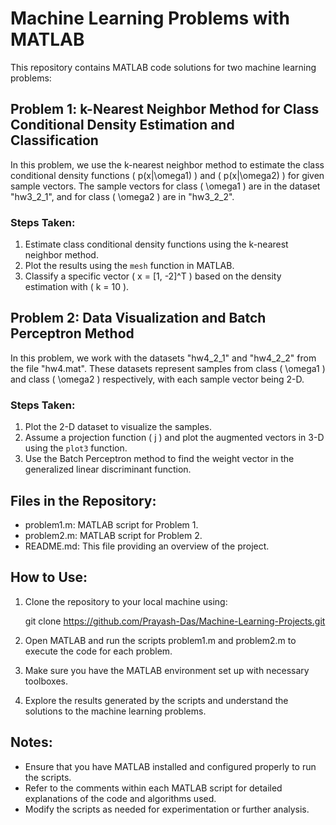# Machine Learning Problems with MATLAB

This repository contains MATLAB code solutions for two machine learning problems:

## Problem 1: k-Nearest Neighbor Method for Class Conditional Density Estimation and Classification

In this problem, we use the k-nearest neighbor method to estimate the class conditional density functions \( p(x|\omega1) \) and \( p(x|\omega2) \) for given sample vectors. The sample vectors for class \( \omega1 \) are in the dataset "hw3_2_1", and for class \( \omega2 \) are in "hw3_2_2".

### Steps Taken:
1. Estimate class conditional density functions using the k-nearest neighbor method.
2. Plot the results using the `mesh` function in MATLAB.
3. Classify a specific vector \( x = [1, -2]^T \) based on the density estimation with \( k = 10 \).

## Problem 2: Data Visualization and Batch Perceptron Method

In this problem, we work with the datasets "hw4_2_1" and "hw4_2_2" from the file "hw4.mat". These datasets represent samples from class \( \omega1 \) and class \( \omega2 \) respectively, with each sample vector being 2-D.

### Steps Taken:
1. Plot the 2-D dataset to visualize the samples.
2. Assume a projection function \( j \) and plot the augmented vectors in 3-D using the `plot3` function.
3. Use the Batch Perceptron method to find the weight vector in the generalized linear discriminant function.

## Files in the Repository:

- problem1.m: MATLAB script for Problem 1.
- problem2.m: MATLAB script for Problem 2.
- README.md: This file providing an overview of the project.

## How to Use:

1. Clone the repository to your local machine using:
   
   git clone https://github.com/Prayash-Das/Machine-Learning-Projects.git
   
2. Open MATLAB and run the scripts problem1.m and problem2.m to execute the code for each problem.
3. Make sure you have the MATLAB environment set up with necessary toolboxes.
4. Explore the results generated by the scripts and understand the solutions to the machine learning problems.

## Notes:

- Ensure that you have MATLAB installed and configured properly to run the scripts.
- Refer to the comments within each MATLAB script for detailed explanations of the code and algorithms used.
- Modify the scripts as needed for experimentation or further analysis.

